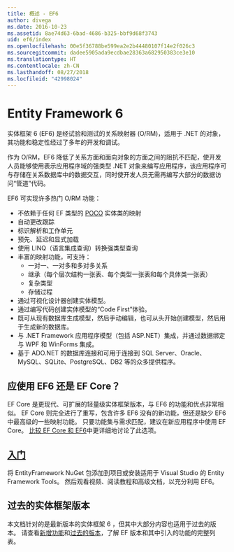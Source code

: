 ```yaml
---
title: 概述 - EF6
author: divega
ms.date: 2016-10-23
ms.assetid: 8ae74d63-6bad-4686-b325-bbf9d68f3743
uid: ef6/index
ms.openlocfilehash: 00e5f36788be599ea2e2b44480107f14e2f026c3
ms.sourcegitcommit: dadee5905ada9ecdbae28363a682950383ce3e10
ms.translationtype: HT
ms.contentlocale: zh-CN
ms.lasthandoff: 08/27/2018
ms.locfileid: "42998024"
---
```

# <a name="entity-framework-6"></a>Entity Framework 6
实体框架 6 (EF6) 是经试验和测试的关系映射器 (O/RM)，适用于 .NET 的对象，其功能和稳定性经过了多年的开发和调试。

作为 O/RM，EF6 降低了关系方面和面向对象的方面之间的阻抗不匹配，使开发人员能够使用表示应用程序域的强类型 .NET 对象来编写应用程序，该应用程序可与存储在关系数据库中的数据交互，同时使开发人员无需再编写大部分的数据访问“管道”代码。

EF6 可实现许多热门 O/RM 功能：
- 不依赖于任何 EF 类型的 [POCO](~/ef6/resources/glossary.md#poco) 实体类的映射
- 自动更改跟踪
- 标识解析和工作单元
- 预先、延迟和显式加载
- 使用 LINQ（语言集成查询）转换强类型查询
- 丰富的映射功能，可支持：
  - 一对一、一对多和多对多关系
  - 继承（每个层次结构一张表、每个类型一张表和每个具体类一张表）
  - 复杂类型
  - 存储过程
- 通过可视化设计器创建实体模型。
- 通过编写代码创建实体模型的“Code First”体验。
- 既可从现有数据库生成模型，然后手动编辑，也可从头开始创建模型，然后用于生成新的数据库。
- 与 .NET Framework 应用程序模型（包括 ASP.NET）集成，并通过数据绑定与 WPF 和 WinForms 集成。
- 基于 ADO.NET 的数据库连接和可用于连接到 SQL Server、Oracle、MySQL、SQLite、PostgreSQL、DB2 等的众多提供程序。

## <a name="should-i-use-ef6-or-ef-core"></a>应使用 EF6 还是 EF Core？

EF Core 是更现代、可扩展的轻量级实体框架版本，与 EF6 的功能和优点非常相似。
EF Core 则完全进行了重写，包含许多 EF6 没有的新功能，但还是缺少 EF6 中最高级的一些映射功能。
只要功能集与需求匹配，建议在新应用程序中使用 EF Core。
[比较 EF Core 和 EF6](xref:efcore-and-ef6/index)中更详细地讨论了此选项。

## <a name="get-startedef6get-startedmd"></a>[入门](~/ef6/get-started.md)

将 EntityFramework NuGet 包添加到项目或安装适用于 Visual Studio 的 Entity Framework Tools。 然后观看视频、阅读教程和高级文档，以充分利用 EF6。

## <a name="past-entity-framework-versions"></a>过去的实体框架版本

本文档针对的是最新版本的实体框架 6 ，但其中大部分内容也适用于过去的版本。
请查看[新增功能](~/ef6/what-is-new/index.md)和[过去的版本](~/ef6/what-is-new/past-releases.md)，了解 EF 版本和其中引入的功能的完整列表。
